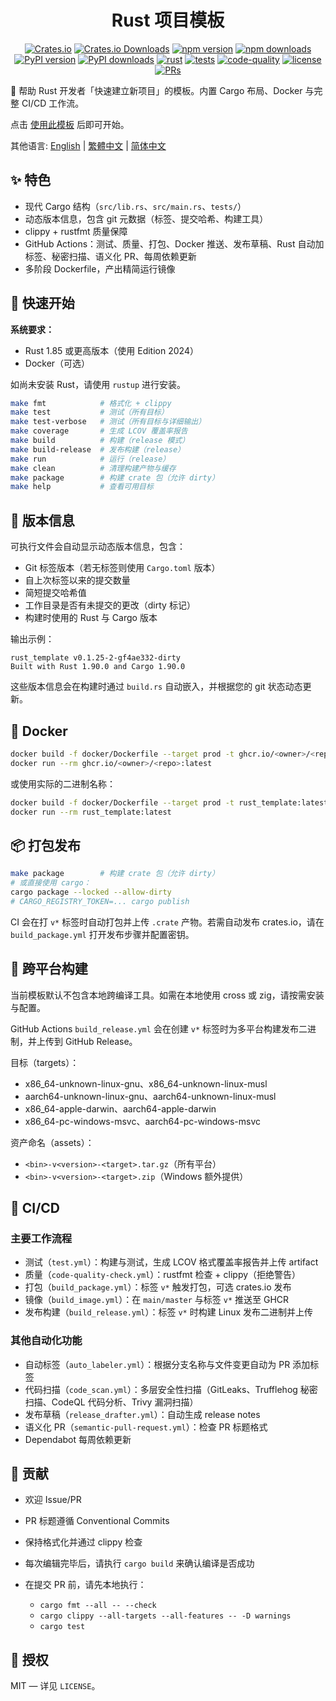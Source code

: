 <div align="center" markdown="1">

# Rust 项目模板

[![Crates.io](https://img.shields.io/crates/v/rust_template?logo=rust&style=flat-square&color=E05D44)](https://crates.io/crates/rust_template)
[![Crates.io Downloads](https://img.shields.io/crates/d/rust_template?logo=rust&style=flat-square)](https://crates.io/crates/rust_template)
[![npm version](https://img.shields.io/npm/v/rust_template?logo=npm&style=flat-square&color=CB3837)](https://www.npmjs.com/package/rust_template)
[![npm downloads](https://img.shields.io/npm/dt/rust_template?logo=npm&style=flat-square)](https://www.npmjs.com/package/rust_template)
[![PyPI version](https://img.shields.io/pypi/v/rust_template?logo=python&style=flat-square&color=3776AB)](https://pypi.org/project/rust_template/)
[![PyPI downloads](https://img.shields.io/pypi/dm/rust_template?logo=python&style=flat-square)](https://pypi.org/project/rust_template/)
[![rust](https://img.shields.io/badge/Rust-stable-orange?logo=rust&logoColor=white&style=flat-square)](https://www.rust-lang.org/)
[![tests](https://img.shields.io/github/actions/workflow/status/Mai0313/rust_template/test.yml?label=tests&logo=github&style=flat-square)](https://github.com/Mai0313/rust_template/actions/workflows/test.yml)
[![code-quality](https://img.shields.io/github/actions/workflow/status/Mai0313/rust_template/code-quality-check.yml?label=code-quality&logo=github&style=flat-square)](https://github.com/Mai0313/rust_template/actions/workflows/code-quality-check.yml)
[![license](https://img.shields.io/badge/License-MIT-green.svg?labelColor=gray&style=flat-square)](https://github.com/Mai0313/rust_template/tree/master?tab=License-1-ov-file)
[![PRs](https://img.shields.io/badge/PRs-welcome-brightgreen.svg?style=flat-square)](https://github.com/Mai0313/rust_template/pulls)

</div>

🚀 帮助 Rust 开发者「快速建立新项目」的模板。内置 Cargo 布局、Docker 与完整 CI/CD 工作流。

点击 [使用此模板](https://github.com/Mai0313/rust_template/generate) 后即可开始。

其他语言: [English](README.md) | [繁體中文](README.zh-TW.md) | [简体中文](README.zh-CN.md)

## ✨ 特色

- 现代 Cargo 结构（`src/lib.rs`、`src/main.rs`、`tests/`）
- 动态版本信息，包含 git 元数据（标签、提交哈希、构建工具）
- clippy + rustfmt 质量保障
- GitHub Actions：测试、质量、打包、Docker 推送、发布草稿、Rust 自动加标签、秘密扫描、语义化 PR、每周依赖更新
- 多阶段 Dockerfile，产出精简运行镜像

## 🚀 快速开始

**系统要求：**

- Rust 1.85 或更高版本（使用 Edition 2024）
- Docker（可选）

如尚未安装 Rust，请使用 `rustup` 进行安装。

```bash
make fmt            # 格式化 + clippy
make test           # 测试（所有目标）
make test-verbose   # 测试（所有目标与详细输出）
make coverage       # 生成 LCOV 覆盖率报告
make build          # 构建（release 模式）
make build-release  # 发布构建（release）
make run            # 运行（release）
make clean          # 清理构建产物与缓存
make package        # 构建 crate 包（允许 dirty）
make help           # 查看可用目标
```

## 📌 版本信息

可执行文件会自动显示动态版本信息，包含：

- Git 标签版本（若无标签则使用 `Cargo.toml` 版本）
- 自上次标签以来的提交数量
- 简短提交哈希值
- 工作目录是否有未提交的更改（dirty 标记）
- 构建时使用的 Rust 与 Cargo 版本

输出示例：

```
rust_template v0.1.25-2-gf4ae332-dirty
Built with Rust 1.90.0 and Cargo 1.90.0
```

这些版本信息会在构建时通过 `build.rs` 自动嵌入，并根据您的 git 状态动态更新。

## 🐳 Docker

```bash
docker build -f docker/Dockerfile --target prod -t ghcr.io/<owner>/<repo>:latest .
docker run --rm ghcr.io/<owner>/<repo>:latest
```

或使用实际的二进制名称：

```bash
docker build -f docker/Dockerfile --target prod -t rust_template:latest .
docker run --rm rust_template:latest
```

## 📦 打包发布

```bash
make package        # 构建 crate 包（允许 dirty）
# 或直接使用 cargo：
cargo package --locked --allow-dirty
# CARGO_REGISTRY_TOKEN=... cargo publish
```

CI 会在打 `v*` 标签时自动打包并上传 `.crate` 产物。若需自动发布 crates.io，请在 `build_package.yml` 打开发布步骤并配置密钥。

## 🧩 跨平台构建

当前模板默认不包含本地跨编译工具。如需在本地使用 cross 或 zig，请按需安装与配置。

GitHub Actions `build_release.yml` 会在创建 `v*` 标签时为多平台构建发布二进制，并上传到 GitHub Release。

目标（targets）：

- x86_64-unknown-linux-gnu、x86_64-unknown-linux-musl
- aarch64-unknown-linux-gnu、aarch64-unknown-linux-musl
- x86_64-apple-darwin、aarch64-apple-darwin
- x86_64-pc-windows-msvc、aarch64-pc-windows-msvc

资产命名（assets）：

- `<bin>-v<version>-<target>.tar.gz`（所有平台）
- `<bin>-v<version>-<target>.zip`（Windows 额外提供）

## 🔁 CI/CD

### 主要工作流程

- 测试（`test.yml`）：构建与测试，生成 LCOV 格式覆盖率报告并上传 artifact
- 质量（`code-quality-check.yml`）：rustfmt 检查 + clippy（拒绝警告）
- 打包（`build_package.yml`）：标签 `v*` 触发打包，可选 crates.io 发布
- 镜像（`build_image.yml`）：在 `main/master` 与标签 `v*` 推送至 GHCR
- 发布构建（`build_release.yml`）：标签 `v*` 时构建 Linux 发布二进制并上传

### 其他自动化功能

- 自动标签（`auto_labeler.yml`）：根据分支名称与文件变更自动为 PR 添加标签
- 代码扫描（`code_scan.yml`）：多层安全性扫描（GitLeaks、Trufflehog 秘密扫描、CodeQL 代码分析、Trivy 漏洞扫描）
- 发布草稿（`release_drafter.yml`）：自动生成 release notes
- 语义化 PR（`semantic-pull-request.yml`）：检查 PR 标题格式
- Dependabot 每周依赖更新

## 🤝 贡献

- 欢迎 Issue/PR

- PR 标题遵循 Conventional Commits

- 保持格式化并通过 clippy 检查

- 每次编辑完毕后，请执行 `cargo build` 来确认编译是否成功

- 在提交 PR 前，请先本地执行：

  - `cargo fmt --all -- --check`
  - `cargo clippy --all-targets --all-features -- -D warnings`
  - `cargo test`

## 📄 授权

MIT — 详见 `LICENSE`。
